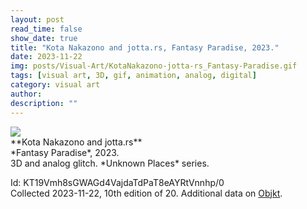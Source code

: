 ```yaml
---
layout: post
read_time: false
show_date: true
title: "Kota Nakazono and jotta.rs, Fantasy Paradise, 2023."
date: 2023-11-22
img: posts/Visual-Art/KotaNakazono-jotta-rs_Fantasy-Paradise.gif
tags: [visual art, 3D, gif, animation, analog, digital]
category: visual art
author: 
description: ""
---
```


<img src='./assets/img/posts/Visual-Art/KotaNakazono-jotta-rs_Fantasy-Paradise.gif'>

<br>
**Kota Nakazono and jotta.rs**
<br>*Fantasy Paradise*, 2023.
<br>3D and analog glitch. *Unknown Places* series.


 <div class="page-separator"></div>

Id: KT19Vmh8sGWAGd4VajdaTdPaT8eAYRtVnnhp/0
<br>Collected 2023-11-22, 10th edition of 20. Additional data on [Objkt](https://objkt.com/tokens/KT19Vmh8sGWAGd4VajdaTdPaT8eAYRtVnnhp/0).
